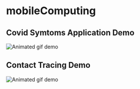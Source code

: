 # mobileComputing

## Covid Symtoms Application Demo
![Animated gif demo](./Project1/demo.gif)


## Contact Tracing Demo
![Animated gif demo](./Covid_symptoms_contact_tracing/demo.gif)
